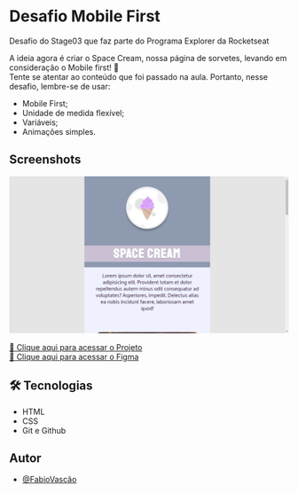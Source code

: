 # Desafio Mobile First

Desafio do Stage03 que faz parte do Programa Explorer da Rocketseat<br/> 

A ideia agora é criar o Space Cream, nossa página de sorvetes, levando em consideração o Mobile first! 🍦<br/> 
Tente se atentar ao conteúdo que foi passado na aula. Portanto, nesse desafio, lembre-se de usar:<br/>

- Mobile First;
- Unidade de medida flexível;
- Variáveis;
- Animações simples.

## Screenshots

![preview](preview.jpg)


[🔗 Clique aqui para acessar o Projeto](https://fabiovascao.github.io/Projeto-04-Mobile-First-Intermediario/)<br/> 
[🔗 Clique aqui para acessar o Figma](https://www.figma.com/file/kX005cUWOrUaeLwtba8w1v/Stage-03-Mobile-First-Copy?fuid=1151137169943796805)

## 🛠 Tecnologias

- HTML
- CSS
- Git e Github


## Autor

- [@FabioVascão](https://www.github.com/fabiovascao)